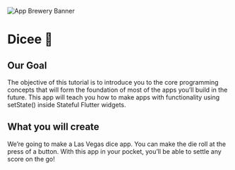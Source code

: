 ![App Brewery Banner](https://github.com/londonappbrewery/Images/blob/master/AppBreweryBanner.png)


# Dicee 🎲

## Our Goal

The objective of this tutorial is to introduce you to the core programming concepts that will form the foundation of most of the apps you’ll build in the future. This app will teach you how to make apps with functionality using setState() inside Stateful Flutter widgets.


## What you will create

We’re going to make a Las Vegas dice app. You can make the die roll at the press of a button. With this app in your pocket, you’ll be able to settle any score on the go!

